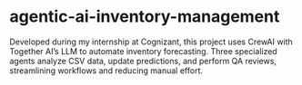 # agentic-ai-inventory-management
Developed during my internship at Cognizant, this project uses CrewAI with Together AI’s LLM to automate inventory forecasting. Three specialized agents analyze CSV data, update predictions, and perform QA reviews, streamlining workflows and reducing manual effort.
